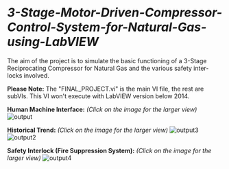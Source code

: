 # <i>3-Stage-Motor-Driven-Compressor-Control-System-for-Natural-Gas-using-LabVIEW</i>

The aim of the project is to simulate the basic functioning of a 3-Stage Reciprocating Compressor for Natural Gas and the various safety inter-locks involved.

<b>Please Note:</b> 
The "FINAL_PROJECT.vi" is the main VI file, the rest are subVIs.
This VI won't execute with LabVIEW version below 2014.

<b>Human Machine Interface:</b> <i>(Click on the image for the larger view)</i>
![output](https://cloud.githubusercontent.com/assets/17741974/16179894/4be2bc78-3674-11e6-86c1-c7e5b12c3501.jpg)

<b>Historical Trend:</b> <i>(Click on the image for the larger view)</i>
![output3](https://cloud.githubusercontent.com/assets/17741974/16179900/79038eee-3674-11e6-81e1-40b77d7d7cf8.jpg)
![output2](https://cloud.githubusercontent.com/assets/17741974/16179899/6bc785a0-3674-11e6-9db2-1c17aa35e378.jpg)

<b>Safety Interlock (Fire Suppression System):</b> <i>(Click on the image for the larger view)</i>
![output4](https://cloud.githubusercontent.com/assets/17741974/16179920/2cda0150-3675-11e6-9f72-736fe18515b9.jpg)
